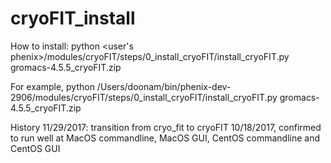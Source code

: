 # cryoFIT_install

How to install: python <user's phenix>/modules/cryoFIT/steps/0_install_cryoFIT/install_cryoFIT.py gromacs-4.5.5_cryoFIT.zip

For example, python /Users/doonam/bin/phenix-dev-2906/modules/cryoFIT/steps/0_install_cryoFIT/install_cryoFIT.py gromacs-4.5.5_cryoFIT.zip

History
11/29/2017: transition from cryo_fit to cryoFIT
10/18/2017, confirmed to run well at MacOS commandline, MacOS GUI, CentOS commandline and CentOS GUI
